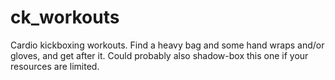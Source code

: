 # ck_workouts
Cardio kickboxing workouts. Find a heavy bag and some hand wraps and/or gloves, and get after it. Could probably also shadow-box this one if your resources are limited.
